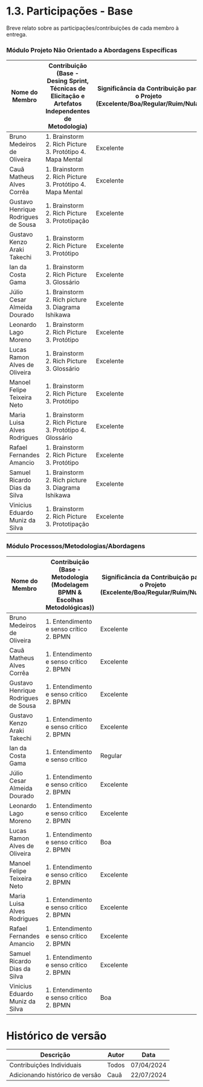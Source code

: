 # 1.3. Participações - Base

Breve relato sobre as participações/contribuições de cada membro à entrega. 

### Módulo Projeto Não Orientado a Abordagens Específicas

|Nome do Membro | Contribuição (Base - Desing Sprint, Técnicas de Elicitação e Artefatos Independentes de Metodologia) | Significância da Contribuição para o Projeto (Excelente/Boa/Regular/Ruim/Nula) |
| --- | --- | --- |
| Bruno Medeiros de Oliveira | 1. Brainstorm 2. Rich Picture 3. Protótipo 4. Mapa Mental | Excelente |
| Cauã Matheus Alves Corrêa | 1. Brainstorm 2. Rich Picture 3. Protótipo 4. Mapa Mental| Excelente |
| Gustavo Henrique Rodrigues de Sousa | 1. Brainstorm 2. Rich Picture 3. Prototipação | Excelente |
| Gustavo Kenzo Araki Takechi | 1. Brainstorm 2. Rich Picture 3. Protótipo | Excelente |
| Ian da Costa Gama | 1. Brainstorm 2. Rich Picture 3. Glossário | Excelente |
| Júlio Cesar Almeida Dourado | 1. Brainstorm 2. Rich picture 3. Diagrama Ishikawa | Excelente |
| Leonardo Lago Moreno | 1. Brainstorm 2. Rich Picture 3. Protótipo | Excelente |
| Lucas Ramon Alves de Oliveira | 1. Brainstorm 2. Rich Picture 3. Glossário | Excelente |
| Manoel Felipe Teixeira Neto | 1. Brainstorm 2. Rich Picture 3. Protótipo | Excelente |
| Maria Luisa Alves Rodrigues | 1. Brainstorm 2. Rich Picture 3. Protótipo 4. Glossário | Excelente |
| Rafael Fernandes Amancio | 1. Brainstorm 2. Rich Picture 3. Protótipo | Excelente |
| Samuel Ricardo Dias da Silva |1. Brainstorm 2. Rich picture 3. Diagrama Ishikawa | Excelente |
| Vinicius Eduardo Muniz da Silva | 1. Brainstorm 2. Rich Picture 3. Prototipação | Excelente |

### Módulo Processos/Metodologias/Abordagens

|Nome do Membro | Contribuição (Base - Metodologia (Modelagem BPMN & Escolhas Metodológicas)) | Significância da Contribuição para o Projeto (Excelente/Boa/Regular/Ruim/Nula) |
| --- | --- | --- |
| Bruno Medeiros de Oliveira | 1. Entendimento e senso crítico 2. BPMN | Excelente |
| Cauã Matheus Alves Corrêa | 1. Entendimento e senso crítico 2. BPMN | Excelente |
| Gustavo Henrique Rodrigues de Sousa | 1. Entendimento e senso crítico 2. BPMN | Excelente |
| Gustavo Kenzo Araki Takechi | 1. Entendimento e senso crítico 2. BPMN | Excelente |
| Ian da Costa Gama | 1. Entendimento e senso crítico | Regular |
| Júlio Cesar Almeida Dourado | 1. Entendimento e senso crítico 2. BPMN | Excelente |
| Leonardo Lago Moreno | 1. Entendimento e senso crítico 2. BPMN | Excelente |
| Lucas Ramon Alves de Oliveira | 1. Entendimento e senso crítico 2. BPMN | Boa |
| Manoel Felipe Teixeira Neto | 1. Entendimento e senso crítico 2. BPMN | Excelente |
| Maria Luisa Alves Rodrigues | 1. Entendimento e senso crítico 2. BPMN | Excelente |
| Rafael Fernandes Amancio | 1. Entendimento e senso crítico 2. BPMN | Excelente |
| Samuel Ricardo Dias da Silva | 1. Entendimento e senso crítico 2. BPMN | Excelente |
| Vinicius Eduardo Muniz da Silva | 1. Entendimento e senso crítico 2. BPMN | Boa |

# Histórico de versão

| Descrição | Autor | Data |
|----|----|----|
| Contribuições Individuais | Todos | 07/04/2024 |
| Adicionando histórico de versão | Cauã | 22/07/2024 |
